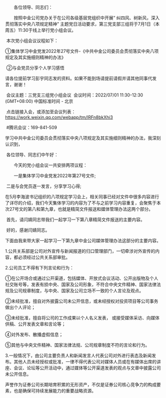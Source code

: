 　　各位领导、同志们：

　　按照中金公司党办关于在公司各级基层党组织中开展“  纠四风、树新风，深入贯彻落实中央八项规定精神”  主题党日活动要求，第三党支部三组将于7月1日（本周五）11:30于线上举行党小组会议。

​		本次党小组会议议程如下：

​		①集体学习中金党发2022年27号文件-《中共中金公司委员会贯彻落实中央八项规定及其实施细则精神的办法》

​		②与会党员分享个人学习感悟

​		请各位提前学习彭宇同志发的资料。如果不能到场请提前请假并请其他同事代发言，谢谢！

​		会议主题：三党支三组党小组会议
​		会议时间：2022/07/01 11:30-12:30 (GMT+08:00) 中国标准时间 - 北京

​		点击链接入会，或添加至会议列表：
​		https://work.weixin.qq.com/webapp/tm/lRFn8bkXhi3

​		#腾讯会议：169-841-509



​		学习中共中金公司委员会贯彻落实中央八项规定及其实施细则精神的办法，我深刻认识到，



​		各位领导、同志们中午好：

　　今天的党小组会议一共安排两项议程：

　　一是集体学习中金党发2022年第27号文件;

​		二是与会党员逐一发言，分享学习心得;

​		在5月李海波书记组织的八项规定学习会上，相关同事已经对文件中很多内容进行了详尽的介绍，我们今天集体学习的内容为了不与之前学习内容重复，会聚焦于本次27号文的第八和第九章，也就是精简文件报送和媒体管理办法这两个部分。

​		首先，请闫婧同志带我们一起学习一下第八章精简文件报送的主要内容。

​		好的，感谢闫婧同志。

​		下面由我来带大家一起学习一下第九章中金公司媒体管理办法这部分的主要内容。

1.公共关系部是公司对外宣传与新闻报道的归口管理部门，一切牵涉对外宣传的内容，都必须经过公共关系部审批。

2.公司员工不得有下列言论和行为：

①在公开场合或通过公开渠道，包括媒体、开放式会议活动、公开出版物及个人社交账号等，发表有损中央、国家及公司形象，不符合中央文件精神、国家法律法规及公司规章制度，与中央、国家及公司立场不一致的个人言论及观点。

②未经批准，擅自对外披露公司未公开信息，或未经授权对投资项目等公司事务做出个人评论；

③未经批准，擅自将公司的工作成果以个人名义发表， 或接受媒体采访、向媒体供稿、公开发表文章和言论等；

④对外发布、散播虚假信息；

⑤其他与中央文件精神、国家法律法规、公司规章制度不符的言论和行为。

3.一般情况下，由公司主要负责人和新闻发言人代表公司对外进行表态及新闻发布。其他人员未经授权或批准，一律不得代表公司对媒体人员或在有媒体出席的讲座、会议、论坛等公开活动中，通过媒体等公开渠道发表的观点与文章中披露公司未公开信息。

​		声誉作为证券公司长期培育积累的无形资产，不仅是证券公司核心竞争力的构成要素，也是确保可持续发展能力的重要战略资源。


